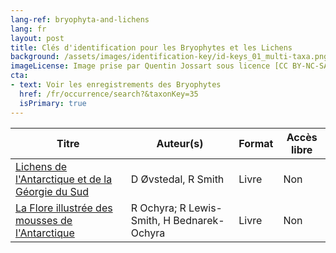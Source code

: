 ```yaml
---
lang-ref: bryophyta-and-lichens
lang: fr
layout: post
title: Clés d'identification pour les Bryophytes et les Lichens
background: /assets/images/identification-key/id-keys_01_multi-taxa.png
imageLicense: Image prise par Quentin Jossart sous licence [CC BY-NC-SA 4.0](https://creativecommons.org/licenses/by-nc-sa/4.0/).
cta:
- text: Voir les enregistrements des Bryophytes
  href: /fr/occurrence/search?&taxonKey=35
  isPrimary: true
---
```


Titre | Auteur(s) | Format | Accès libre | 
-- | -- | -- | -- | 
[Lichens de l'Antarctique et de la Géorgie du Sud](https://www.worldcat.org/title/lichens-of-antarctica-and-south-georgia/oclc/44794917) | D Øvstedal, R Smith | Livre | Non | 
[La Flore illustrée des mousses de l'Antarctique](https://www.worldcat.org/title/illustrated-moss-flora-of-antarctica/oclc/751147997&referer=brief_results) | R Ochyra; R Lewis-Smith, H Bednarek-Ochyra | Livre | Non | 

